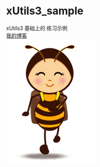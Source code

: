 # xUtils3_sample
xUtils3 基础上的 练习示例<br>
[我的博客](https://github.com/jinsen1/)
<br>
![](https://github.com/jinsen1/xUtils3_sample/blob/master/README_img/gif_add_data.gif)
